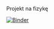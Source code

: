Projekt na fizykę

[![Binder](https://mybinder.org/badge_logo.svg)](https://mybinder.org/v2/gh/Doncard01/fizyka_projekt.git/HEAD)
